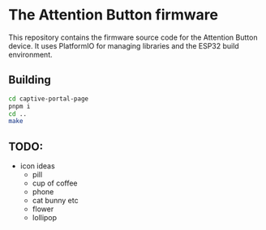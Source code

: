 # The Attention Button firmware

This repository contains the firmware source code for the Attention Button
device. It uses PlatformIO for managing libraries and the ESP32 build
environment.

## Building

```sh
cd captive-portal-page
pnpm i
cd ..
make
```

## TODO:

- icon ideas
  - pill
  - cup of coffee
  - phone
  - cat bunny etc
  - flower
  - lollipop

